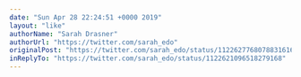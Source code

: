 ```yaml
---
date: "Sun Apr 28 22:24:51 +0000 2019"
layout: "like"
authorName: "Sarah Drasner"
authorUrl: "https://twitter.com/sarah_edo"
originalPost: "https://twitter.com/sarah_edo/status/1122627768078831616"
inReplyTo: "https://twitter.com/sarah_edo/status/1122621096518279168"
---
```

